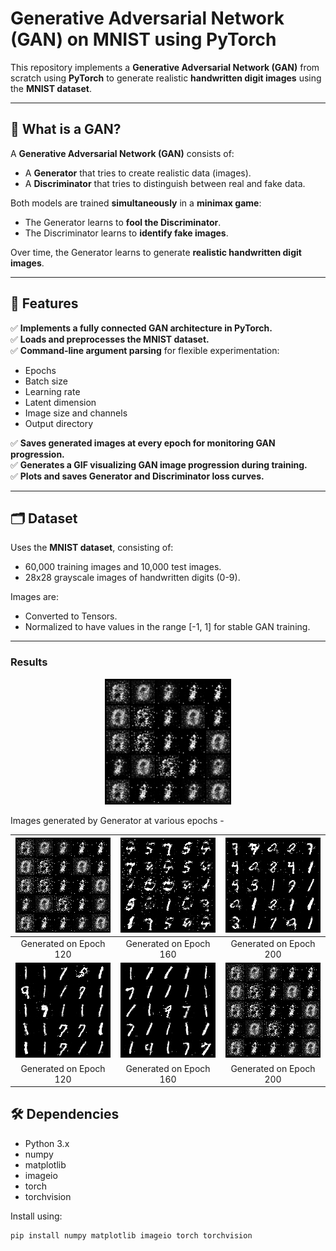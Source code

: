 # Generative Adversarial Network (GAN) on MNIST using PyTorch

This repository implements a **Generative Adversarial Network (GAN)** from scratch using **PyTorch** to generate realistic **handwritten digit images** using the **MNIST dataset**.

---

## 🤖 What is a GAN?

A **Generative Adversarial Network (GAN)** consists of:
- A **Generator** that tries to create realistic data (images).
- A **Discriminator** that tries to distinguish between real and fake data.

Both models are trained **simultaneously** in a **minimax game**:
- The Generator learns to **fool the Discriminator**.
- The Discriminator learns to **identify fake images**.

Over time, the Generator learns to generate **realistic handwritten digit images**.

---

## 🚀 Features

✅ **Implements a fully connected GAN architecture in PyTorch.**  
✅ **Loads and preprocesses the MNIST dataset.**  
✅ **Command-line argument parsing** for flexible experimentation:
- Epochs
- Batch size
- Learning rate
- Latent dimension
- Image size and channels
- Output directory

✅ **Saves generated images at every epoch for monitoring GAN progression.**  
✅ **Generates a GIF visualizing GAN image progression during training.**  
✅ **Plots and saves Generator and Discriminator loss curves.**

---

## 🗂️ Dataset

Uses the **MNIST dataset**, consisting of:
- 60,000 training images and 10,000 test images.
- 28x28 grayscale images of handwritten digits (0-9).

Images are:
- Converted to Tensors.
- Normalized to have values in the range [-1, 1] for stable GAN training.

---

### Results

<div align="center">
  <img width="40%" src="output/generated_images.gif" alt="Generated Images">
</div>

Images generated by Generator at various epochs - 
<div align="center">

![Generated on Epoch 1](output/images/1.png)	|	![Generated on Epoch 40](output/images/40.png)	|	![Generated on Epoch 80](output/images/80.png)
:----------------------------------------------------------------------:|:-------------------------------------------------------------------------:|:--------------------------------------------------------:
Generated on Epoch 120													|	Generated on Epoch 160													|	Generated on Epoch 200
![Generated on Epoch 120](output/images/120.png)	|	![Generated on Epoch 160](output/images/160.png)	|	![output/images/200.png](output/images/1.png)
Generated on Epoch 120													|	Generated on Epoch 160													|	Generated on Epoch 200

</div>

## 🛠️ Dependencies

- Python 3.x
- numpy
- matplotlib
- imageio
- torch
- torchvision

Install using:
```bash
pip install numpy matplotlib imageio torch torchvision
